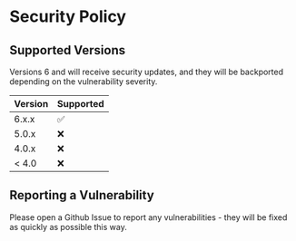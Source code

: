 # Security Policy

## Supported Versions

Versions 6 and will receive security updates, and they will be backported depending on the vulnerability severity.

| Version | Supported          |
| ------- | ------------------ |
| 6.x.x   | ✅                 |
| 5.0.x   | :x:                |
| 4.0.x   | :x:                |
| < 4.0   | :x:                |

## Reporting a Vulnerability

Please open a Github Issue to report any vulnerabilities - they will be fixed as quickly as possible this way.
